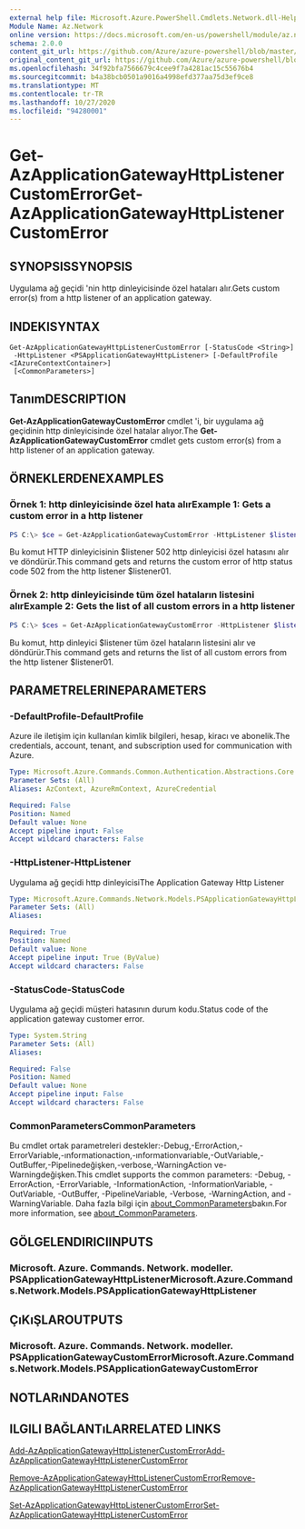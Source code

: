 ```yaml
---
external help file: Microsoft.Azure.PowerShell.Cmdlets.Network.dll-Help.xml
Module Name: Az.Network
online version: https://docs.microsoft.com/en-us/powershell/module/az.network/get-azapplicationgatewayhttplistenercustomerror
schema: 2.0.0
content_git_url: https://github.com/Azure/azure-powershell/blob/master/src/Network/Network/help/Get-AzApplicationGatewayHttpListenerCustomError.md
original_content_git_url: https://github.com/Azure/azure-powershell/blob/master/src/Network/Network/help/Get-AzApplicationGatewayHttpListenerCustomError.md
ms.openlocfilehash: 34f92bfa7566679c4cee9f7a4281ac15c55676b4
ms.sourcegitcommit: b4a38bcb0501a9016a4998efd377aa75d3ef9ce8
ms.translationtype: MT
ms.contentlocale: tr-TR
ms.lasthandoff: 10/27/2020
ms.locfileid: "94280001"
---
```

# <span data-ttu-id="fdfd9-101">Get-AzApplicationGatewayHttpListenerCustomError</span><span class="sxs-lookup"><span data-stu-id="fdfd9-101">Get-AzApplicationGatewayHttpListenerCustomError</span></span>

## <span data-ttu-id="fdfd9-102">SYNOPSIS</span><span class="sxs-lookup"><span data-stu-id="fdfd9-102">SYNOPSIS</span></span>
<span data-ttu-id="fdfd9-103">Uygulama ağ geçidi 'nin http dinleyicisinde özel hataları alır.</span><span class="sxs-lookup"><span data-stu-id="fdfd9-103">Gets custom error(s) from a http listener of an application gateway.</span></span>

## <span data-ttu-id="fdfd9-104">INDEKI</span><span class="sxs-lookup"><span data-stu-id="fdfd9-104">SYNTAX</span></span>

```
Get-AzApplicationGatewayHttpListenerCustomError [-StatusCode <String>]
 -HttpListener <PSApplicationGatewayHttpListener> [-DefaultProfile <IAzureContextContainer>]
 [<CommonParameters>]
```

## <span data-ttu-id="fdfd9-105">Tanım</span><span class="sxs-lookup"><span data-stu-id="fdfd9-105">DESCRIPTION</span></span>
<span data-ttu-id="fdfd9-106">**Get-AzApplicationGatewayCustomError** cmdlet 'i, bir uygulama ağ geçidinin http dinleyicisinde özel hatalar alıyor.</span><span class="sxs-lookup"><span data-stu-id="fdfd9-106">The **Get-AzApplicationGatewayCustomError** cmdlet gets custom error(s) from a http listener of an application gateway.</span></span>

## <span data-ttu-id="fdfd9-107">ÖRNEKLERDEN</span><span class="sxs-lookup"><span data-stu-id="fdfd9-107">EXAMPLES</span></span>

### <span data-ttu-id="fdfd9-108">Örnek 1: http dinleyicisinde özel hata alır</span><span class="sxs-lookup"><span data-stu-id="fdfd9-108">Example 1: Gets a custom error in a http listener</span></span>
```powershell
PS C:\> $ce = Get-AzApplicationGatewayCustomError -HttpListener $listener01 -StatusCode HttpStatus502
```

<span data-ttu-id="fdfd9-109">Bu komut HTTP dinleyicisinin $listener 502 http dinleyicisi özel hatasını alır ve döndürür.</span><span class="sxs-lookup"><span data-stu-id="fdfd9-109">This command gets and returns the custom error of http status code 502 from the http listener $listener01.</span></span>

### <span data-ttu-id="fdfd9-110">Örnek 2: http dinleyicisinde tüm özel hataların listesini alır</span><span class="sxs-lookup"><span data-stu-id="fdfd9-110">Example 2: Gets the list of all custom errors in a http listener</span></span>
```powershell
PS C:\> $ces = Get-AzApplicationGatewayCustomError -HttpListener $listener01
```

<span data-ttu-id="fdfd9-111">Bu komut, http dinleyici $listener tüm özel hataların listesini alır ve döndürür.</span><span class="sxs-lookup"><span data-stu-id="fdfd9-111">This command gets and returns the list of all custom errors from the http listener $listener01.</span></span>

## <span data-ttu-id="fdfd9-112">PARAMETRELERINE</span><span class="sxs-lookup"><span data-stu-id="fdfd9-112">PARAMETERS</span></span>

### <span data-ttu-id="fdfd9-113">-DefaultProfile</span><span class="sxs-lookup"><span data-stu-id="fdfd9-113">-DefaultProfile</span></span>
<span data-ttu-id="fdfd9-114">Azure ile iletişim için kullanılan kimlik bilgileri, hesap, kiracı ve abonelik.</span><span class="sxs-lookup"><span data-stu-id="fdfd9-114">The credentials, account, tenant, and subscription used for communication with Azure.</span></span>

```yaml
Type: Microsoft.Azure.Commands.Common.Authentication.Abstractions.Core.IAzureContextContainer
Parameter Sets: (All)
Aliases: AzContext, AzureRmContext, AzureCredential

Required: False
Position: Named
Default value: None
Accept pipeline input: False
Accept wildcard characters: False
```

### <span data-ttu-id="fdfd9-115">-HttpListener</span><span class="sxs-lookup"><span data-stu-id="fdfd9-115">-HttpListener</span></span>
<span data-ttu-id="fdfd9-116">Uygulama ağ geçidi http dinleyicisi</span><span class="sxs-lookup"><span data-stu-id="fdfd9-116">The Application Gateway Http Listener</span></span>

```yaml
Type: Microsoft.Azure.Commands.Network.Models.PSApplicationGatewayHttpListener
Parameter Sets: (All)
Aliases:

Required: True
Position: Named
Default value: None
Accept pipeline input: True (ByValue)
Accept wildcard characters: False
```

### <span data-ttu-id="fdfd9-117">-StatusCode</span><span class="sxs-lookup"><span data-stu-id="fdfd9-117">-StatusCode</span></span>
<span data-ttu-id="fdfd9-118">Uygulama ağ geçidi müşteri hatasının durum kodu.</span><span class="sxs-lookup"><span data-stu-id="fdfd9-118">Status code of the application gateway customer error.</span></span>

```yaml
Type: System.String
Parameter Sets: (All)
Aliases:

Required: False
Position: Named
Default value: None
Accept pipeline input: False
Accept wildcard characters: False
```

### <span data-ttu-id="fdfd9-119">CommonParameters</span><span class="sxs-lookup"><span data-stu-id="fdfd9-119">CommonParameters</span></span>
<span data-ttu-id="fdfd9-120">Bu cmdlet ortak parametreleri destekler:-Debug,-ErrorAction,-ErrorVariable,-ınformationaction,-ınformationvariable,-OutVariable,-OutBuffer,-Pipelinedeğişken,-verbose,-WarningAction ve-Warningdeğişken.</span><span class="sxs-lookup"><span data-stu-id="fdfd9-120">This cmdlet supports the common parameters: -Debug, -ErrorAction, -ErrorVariable, -InformationAction, -InformationVariable, -OutVariable, -OutBuffer, -PipelineVariable, -Verbose, -WarningAction, and -WarningVariable.</span></span> <span data-ttu-id="fdfd9-121">Daha fazla bilgi için [about_CommonParameters](http://go.microsoft.com/fwlink/?LinkID=113216)bakın.</span><span class="sxs-lookup"><span data-stu-id="fdfd9-121">For more information, see [about_CommonParameters](http://go.microsoft.com/fwlink/?LinkID=113216).</span></span>

## <span data-ttu-id="fdfd9-122">GÖLGELENDIRICI</span><span class="sxs-lookup"><span data-stu-id="fdfd9-122">INPUTS</span></span>

### <span data-ttu-id="fdfd9-123">Microsoft. Azure. Commands. Network. modeller. PSApplicationGatewayHttpListener</span><span class="sxs-lookup"><span data-stu-id="fdfd9-123">Microsoft.Azure.Commands.Network.Models.PSApplicationGatewayHttpListener</span></span>

## <span data-ttu-id="fdfd9-124">ÇıKıŞLAR</span><span class="sxs-lookup"><span data-stu-id="fdfd9-124">OUTPUTS</span></span>

### <span data-ttu-id="fdfd9-125">Microsoft. Azure. Commands. Network. modeller. PSApplicationGatewayCustomError</span><span class="sxs-lookup"><span data-stu-id="fdfd9-125">Microsoft.Azure.Commands.Network.Models.PSApplicationGatewayCustomError</span></span>

## <span data-ttu-id="fdfd9-126">NOTLARıNDA</span><span class="sxs-lookup"><span data-stu-id="fdfd9-126">NOTES</span></span>

## <span data-ttu-id="fdfd9-127">ILGILI BAĞLANTıLAR</span><span class="sxs-lookup"><span data-stu-id="fdfd9-127">RELATED LINKS</span></span>

[<span data-ttu-id="fdfd9-128">Add-AzApplicationGatewayHttpListenerCustomError</span><span class="sxs-lookup"><span data-stu-id="fdfd9-128">Add-AzApplicationGatewayHttpListenerCustomError</span></span>](./Add-AzApplicationGatewayHttpListenerCustomError.md)

[<span data-ttu-id="fdfd9-129">Remove-AzApplicationGatewayHttpListenerCustomError</span><span class="sxs-lookup"><span data-stu-id="fdfd9-129">Remove-AzApplicationGatewayHttpListenerCustomError</span></span>](./Remove-AzApplicationGatewayHttpListenerCustomError.md)

[<span data-ttu-id="fdfd9-130">Set-AzApplicationGatewayHttpListenerCustomError</span><span class="sxs-lookup"><span data-stu-id="fdfd9-130">Set-AzApplicationGatewayHttpListenerCustomError</span></span>](./Set-AzApplicationGatewayHttpListenerCustomError.md)
